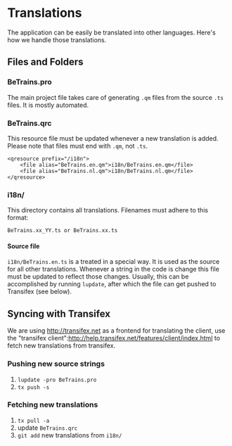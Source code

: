 Translations
============

The application can be easily be translated into other languages. Here's how we handle those translations.

Files and Folders
-----------------

### BeTrains.pro

The main project file takes care of generating `.qm` files from the source `.ts` files. It is mostly automated.

### BeTrains.qrc

This resource file must be updated whenever a new translation is added. Please note that files must end with `.qm`, not `.ts`.

    <qresource prefix="/i18n">
        <file alias="BeTrains.en.qm">i18n/BeTrains.en.qm</file>
        <file alias="BeTrains.nl.qm">i18n/BeTrains.nl.qm</file>
    </qresource>

### i18n/

This directory contains all translations. Filenames must adhere to this format:

    BeTrains.xx_YY.ts or BeTrains.xx.ts

#### Source file

`i18n/BeTrains.en.ts` is a treated in a special way. It is used as the source for all other translations. Whenever a string in the code is change this file must be updated to reflect those changes. Usually, this can be accomplished by running `lupdate`, after which the file can get pushed to Transifex (see below).



Syncing with Transifex
----------------------

We are using http://transifex.net as a frontend for translating the client, use the "transifex client":http://help.transifex.net/features/client/index.html to fetch new translations from transifex.

### Pushing new source strings

1. `lupdate -pro BeTrains.pro`
2. `tx push -s`


### Fetching new translations

1. `tx pull -a`
2. update `BeTrains.qrc`
3. `git add` new translations from `i18n/`
